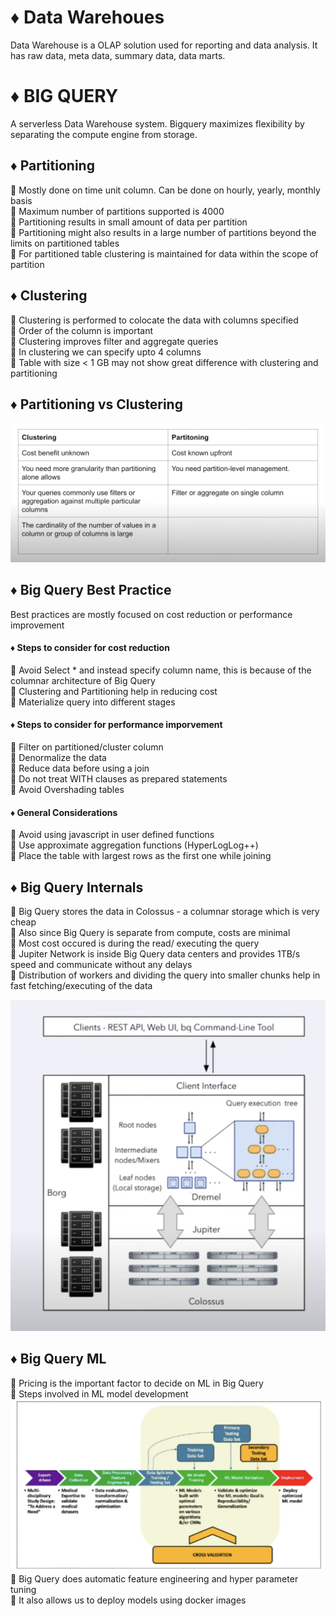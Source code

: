 # ♦️ Data Warehoues

Data Warehouse is a OLAP solution used for reporting and data analysis. It has raw data, meta data, summary data, data marts.

# ♦️ BIG QUERY

A serverless Data Warehouse system. Bigquery maximizes flexibility by separating the compute engine from storage. 


## ♦️ Partitioning

🔹 Mostly done on time unit column. Can be done on hourly, yearly, monthly basis \
🔹 Maximum number of partitions supported is 4000 \
🔹 Partitioning results in small amount of data per partition \
🔹 Partitioning might also results in a large number of partitions beyond the limits on partitioned tables \
🔹 For partitioned table clustering is maintained for data within the scope of partition

## ♦️ Clustering

🔹 Clustering is performed to colocate the data with columns specified \
🔹 Order of the column is important \
🔹 Clustering improves filter and aggregate queries \
🔹 In clustering we can specify upto 4 columns \
🔹 Table with size < 1 GB may not show great difference with clustering and partitioning

## ♦️ Partitioning vs Clustering 

![img](https://github.com/sarathchandrikak/Data-Engineering/blob/main/Data%20Warehouses/imgs/partitioning%20vs%20clustering.png)

## ♦️ Big Query Best Practice 

Best practices are mostly focused on cost reduction or performance improvement

#### ♦️ Steps to consider for cost reduction
🔹 Avoid Select * and instead specify column name, this is because of the columnar architecture of Big Query \
🔹 Clustering and Partitioning help in reducing cost \
🔹 Materialize query into different stages 

#### ♦️ Steps to consider for performance imporvement 
🔹 Filter on partitioned/cluster column \
🔹 Denormalize the data \
🔹 Reduce data before using a join \
🔹 Do not treat WITH clauses as prepared statements \
🔹 Avoid Overshading tables 

#### ♦️ General Considerations
🔹 Avoid using javascript in user defined functions \
🔹 Use approximate aggregation functions (HyperLogLog++) \
🔹 Place the table with largest rows as the first one while joining 

## ♦️ Big Query Internals 

🔹 Big Query stores the data in Colossus - a columnar storage which is very cheap \
🔹 Also since Big Query is separate from compute, costs are minimal \
🔹 Most cost occured is during the read/ executing the query \
🔹 Jupiter Network is inside Big Query data centers and provides 1TB/s speed and communicate without any delays \
🔹 Distribution of workers and dividing the query into smaller chunks help in fast fetching/executing of the data 

![img](https://github.com/sarathchandrikak/Data-Engineering/blob/main/Data%20Warehouses/imgs/google_cloud_internal_architecture.png)


## ♦️ Big Query ML

🔹 Pricing is the important factor to decide on ML in Big Query \
🔹 Steps involved in ML model development \
 ![img](https://github.com/sarathchandrikak/Data-Engineering/blob/main/Data%20Warehouses/imgs/ml_flow.png)
🔹 Big Query does automatic feature engineering and hyper parameter tuning \
🔹 It also allows us to deploy models using docker images 
